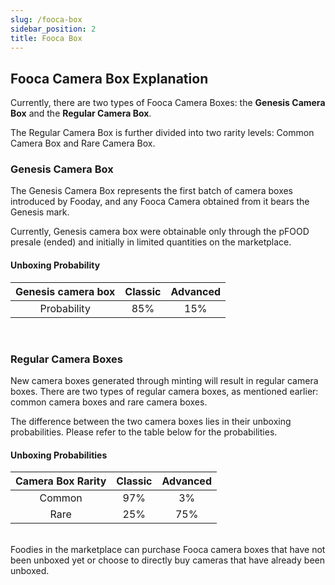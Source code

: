 ```yaml
---
slug: /fooca-box
sidebar_position: 2
title: Fooca Box
---
```

## Fooca Camera Box Explanation
Currently, there are two types of Fooca Camera Boxes: the **Genesis Camera Box** and the **Regular Camera Box**. 

The Regular Camera Box is further divided into two rarity levels: Common Camera Box and Rare Camera Box.

### Genesis Camera Box
The Genesis Camera Box represents the first batch of camera boxes introduced by Fooday, and any Fooca Camera obtained from it bears the Genesis mark. 

Currently, Genesis camera box were obtainable only through the pFOOD presale (ended) and initially in limited quantities on the marketplace.

#### Unboxing Probability
| Genesis camera box        | Classic           | Advanced           | 
|:---:        | :---:        |:---:       |
| Probability	 | 85% | 15% | 

<br>

### Regular Camera Boxes
New camera boxes generated through minting will result in regular camera boxes. There are two types of regular camera boxes, as mentioned earlier: common camera boxes and rare camera boxes.

The difference between the two camera boxes lies in their unboxing probabilities. Please refer to the table below for the probabilities.

#### Unboxing Probabilities

| Camera Box Rarity	        | Classic          | Advanced          | 
|:---:        | :---:        |:---:       |
| Common | 97% | 3% | 
| Rare | 25% | 75% | 

<br>
Foodies in the marketplace can purchase Fooca camera boxes that have not been unboxed yet or choose to directly buy cameras that have already been unboxed.